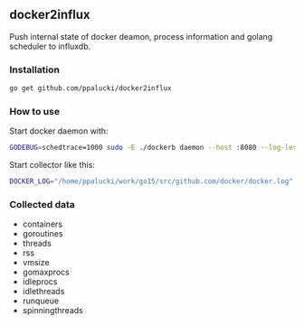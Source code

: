 ## docker2influx
Push internal state of docker deamon, process information and golang scheduler to influxdb.

### Installation

```sh
go get github.com/ppalucki/docker2influx
```


### How to use


Start docker daemon with:
```sh
GODEBUG=schedtrace=1000 sudo -E ./dockerb daemon --host :8080 --log-level error --exec-root=`pwd`/tmp/run/docker --graph=`pwd`/tmp/lib/docker 2>&1 |tee docker.log
```

Start collector like this:
```sh
DOCKER_LOG="/home/ppalucki/work/go15/src/github.com/docker/docker.log" DOCKER_HOST="tcp://127.0.0.1:8080" TAGS=",version=v193,net=none" DOCKER_PID=`sudo lsof -t -sTCP:LISTEN -i :8080` docker2influx
```

### Collected data

- containers
- goroutines
- threads
- rss
- vmsize
- gomaxprocs
- idleprocs
- idlethreads
- runqueue
- spinningthreads






